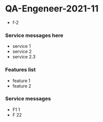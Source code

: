 # QA-Engeneer-2021-11

- f-2

### Service messages here
- service 1
- service 2
- service 2.3

### Features list
- feature 1
- feature 2

### Service messages
- F1 1
- F 22
